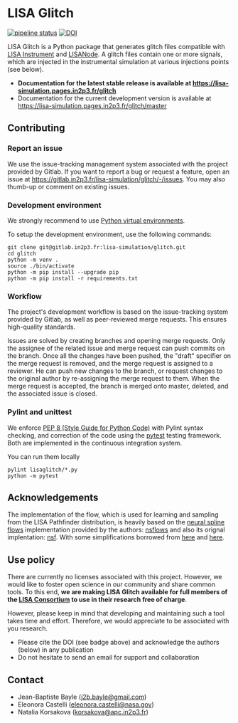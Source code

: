 # LISA Glitch

[![pipeline status](https://gitlab.in2p3.fr/lisa-simulation/glitch/badges/master/pipeline.svg)](https://gitlab.in2p3.fr/lisa-simulation/glitch/-/commits/master)
[![DOI](https://zenodo.org/badge/doi/10.5281/zenodo.6452904.svg)](https://doi.org/10.5281/zenodo.6452904)

LISA Glitch is a Python package that generates glitch files compatible with [LISA Instrument](https://gitlab.in2p3.fr/lisa-simulation/instrument) and [LISANode](https://gitlab.in2p3.fr/j2b.bayle/LISANode). A glitch files contain one or more signals, which are injected in the instrumental simulation at various injections points (see below).

* **Documentation for the latest stable release is available at <https://lisa-simulation.pages.in2p3.fr/glitch>**
* Documentation for the current development version is available at <https://lisa-simulation.pages.in2p3.fr/glitch/master>

## Contributing

### Report an issue

We use the issue-tracking management system associated with the project provided by Gitlab. If you want to report a bug or request a feature, open an issue at <https://gitlab.in2p3.fr/lisa-simulation/glitch/-/issues>. You may also thumb-up or comment on existing issues.

### Development environment

We strongly recommend to use [Python virtual environments](https://docs.python.org/3/tutorial/venv.html).

To setup the development environment, use the following commands:

```shell
git clone git@gitlab.in2p3.fr:lisa-simulation/glitch.git
cd glitch
python -m venv .
source ./bin/activate
python -m pip install --upgrade pip
python -m pip install -r requirements.txt
```

### Workflow

The project's development workflow is based on the issue-tracking system provided by Gitlab, as well as peer-reviewed merge requests. This ensures high-quality standards.

Issues are solved by creating branches and opening merge requests. Only the assignee of the related issue and merge request can push commits on the branch. Once all the changes have been pushed, the "draft" specifier on the merge request is removed, and the merge request is assigned to a reviewer. He can push new changes to the branch, or request changes to the original author by re-assigning the merge request to them. When the merge request is accepted, the branch is merged onto master, deleted, and the associated issue is closed.

### Pylint and unittest

We enforce [PEP 8 (Style Guide for Python Code)](https://www.python.org/dev/peps/pep-0008/) with Pylint syntax checking, and correction of the code using the [pytest](https://docs.pytest.org/) testing framework. Both are implemented in the continuous integration system.

You can run them locally

```shell
pylint lisaglitch/*.py
python -m pytest
```

## Acknowledgements

The implementation of the flow, which is used for learning and sampling from the LISA Pathfinder distribution, is heavily based on the [neural spline flows](https://arxiv.org/abs/1906.04032) implementation provided by the authors: [nsflows](https://github.com/bayesiains/nflows) and also its orignal implentation: [nsf](https://github.com/bayesiains/nsf).
With some simplifications borrowed from [here](https://github.com/karpathy/pytorch-normalizing-flows) and [here](https://github.com/tonyduan/normalizing-flows/blob/master/nf/flows.py).

## Use policy

There are currently no licenses associated with this project. However, we would like to foster open science in our community and share common tools. To this end, **we are making LISA Glitch available for full members of the [LISA Consortium](https://www.elisascience.org) to use in their research free of charge**.

However, please keep in mind that developing and maintaining such a tool takes time and effort. Therefore, we would appreciate to be associated with you research.

* Please cite the DOI (see badge above) and acknowledge the authors (below) in any publication
* Do not hesitate to send an email for support and collaboration

## Contact

* Jean-Baptiste Bayle (j2b.bayle@gmail.com)
* Eleonora Castelli (eleonora.castelli@nasa.gov)
* Natalia Korsakova (korsakova@apc.in2p3.fr)
